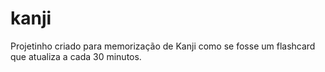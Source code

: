 # kanji
Projetinho criado para memorização de Kanji como se fosse um flashcard que atualiza a cada 30 minutos.
